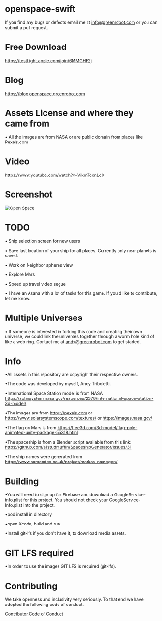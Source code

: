 # openspace-swift

If you find any bugs or defects email me at info@greenrobot.com or you can submit a pull request.


# Free Download
https://testflight.apple.com/join/6MMGHF2j

# Blog
https://blog.openspace.greenrobot.com

# Assets License and where they came from
• All the images are from NASA or are public domain from places like Pexels.com

# Video
https://www.youtube.com/watch?v=VikmTcxnLc0

# Screenshot
![Open Space](https://i.imgur.com/8ERjHc9.png)

# TODO

• Ship selection screen for new users

• Save last location of your ship for all places. Currently only near planets is saved.

• Work on Neighbor spheres view

• Explore Mars

• Speed up travel video segue

• I have an Asana with a lot of tasks for this game. If you'd like to contribute, let me know.

# Multiple Universes
• If someone is interested in forking this code and creating their own universe, we could link the universes together through a worm hole kind of like a web ring. Contact me at andy@greenrobot.com to get started.

# Info
•All assets in this repository are copyright their respective owners.

•The code was developed by myself, Andy Triboletti.

•International Space Station model is from NASA
https://solarsystem.nasa.gov/resources/2378/international-space-station-3d-model/

•The images are from https://pexels.com or https://www.solarsystemscope.com/textures/ or https://images.nasa.gov/

•The flag on Mars is from https://free3d.com/3d-model/flag-pole-animated-unity-package-55318.html

•The spaceship is from a Blender script available from this link: https://github.com/a1studmuffin/SpaceshipGenerator/issues/31

•The ship names were generated from https://www.samcodes.co.uk/project/markov-namegen/

# Building
•You will need to sign up for Firebase and download a GoogleService-info.plist for this project. You should not check your GoogleService-Info.plist into the project.

•pod install in directory

•open Xcode, build and run.

•Install git-lfs if you don't have it, to download media assets.

# GIT LFS required
•In order to use the images GIT LFS is required (git-lfs).

# Contributing

We take openness and inclusivity very seriously. To that end we have adopted the following code of conduct.

[Contributor Code of Conduct](CODE_OF_CONDUCT.md)